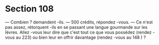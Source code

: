 # Section 108

— Combien ? demandent -ils.
— 500 crédits, répondez -vous.
— Ce n'est pas assez, rétorquent -ils en se passant une langue
gourmande sur les lèvres. Allez -vous leur dire que c'est tout ce
que vous possédez (rendez -vous au 223) ou bien leur en offrir
davantage (rendez -vous au 148 ) ?